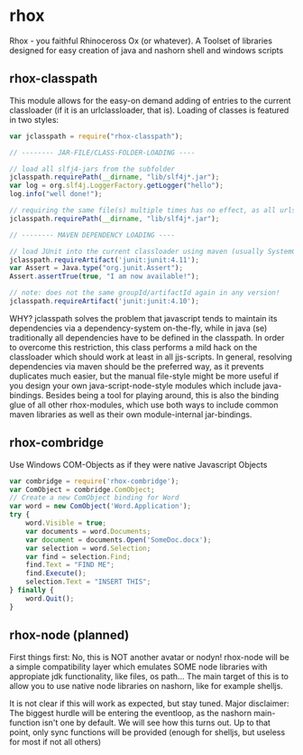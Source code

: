 # rhox
Rhox - you faithful Rhinoceross Ox (or whatever).
A Toolset of libraries designed for easy creation of java and nashorn shell and windows scripts


## rhox-classpath
This module allows for the easy-on demand adding of entries to the current classloader (if it is an urlclassloader, that is).
Loading of classes is featured in two styles:

```javascript
var jclasspath = require("rhox-classpath");

// -------- JAR-FILE/CLASS-FOLDER-LOADING ----

// load all slfj4-jars from the subfolder 
jclasspath.requirePath(__dirname, "lib/slf4j*.jar");
var log = org.slf4j.LoggerFactory.getLogger("hello");
log.info("well done!");

// requiring the same file(s) multiple times has no effect, as all urls are checked on the classloader before they are added
jclasspath.requirePath(__dirname, "lib/slf4j*.jar");

// -------- MAVEN DEPENDENCY LOADING ----

// load JUnit into the current classloader using maven (usually SystemClassLoader)
jclasspath.requireArtifact('junit:junit:4.11');
var Assert = Java.type("org.junit.Assert");
Assert.assertTrue(true, "I am now available!");

// note: does not the same groupId/artifactId again in any version!
jclasspath.requireArtifact('junit:junit:4.10');
```
WHY?
jclasspath solves the problem that javascript tends to maintain its dependencies via a dependency-system on-the-fly, while in java (se) traditionally all dependencies have to be defined in the classpath. In order to overcome this restriction, this class performs a mild hack on the classloader which should work at least in all jjs-scripts.
In general, resolving dependencies via maven should be the preferred way, as it prevents duplicates much easier, but the manual file-style might be more useful if you design your own java-script-node-style modules which include java-bindings.
Besides being a tool for playing around, this is also the binding glue of all other rhox-modules, which use both ways to include common maven libraries as well as their own module-internal jar-bindings.

## rhox-combridge
Use Windows COM-Objects as if they were native Javascript Objects

```javascript
var combridge = require('rhox-combridge');
var ComObject = combridge.ComObject;
// Create a new ComObject binding for Word
var word = new ComObject('Word.Application');
try {
    word.Visible = true;
    var documents = word.Documents;
    var document = documents.Open('SomeDoc.docx');
    var selection = word.Selection;
    var find = selection.Find;
    find.Text = "FIND ME";
    find.Execute();
    selection.Text = "INSERT THIS";
} finally {
    word.Quit();
}
```

## rhox-node (planned)
First things first: No, this is NOT another avatar or nodyn!
rhox-node will be a simple compatibility layer which emulates SOME node libraries with appropiate jdk functionality, like
files, os path... The main target of this is to allow you to use native node libraries on nashorn, like for example shelljs.

It is not clear if this will work as expected, but stay tuned.
Major disclaimer: The biggest hurdle will be entering the eventloop, as the nashorn main-function isn't one by default.
We will see how this turns out.
Up to that point, only sync functions will be provided (enough for shelljs, but useless for most if not all others)